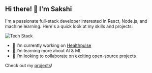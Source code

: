 ## Hi there! 👋 I'm Sakshi
I'm a passionate full-stack developer interested in React, Node.js, and machine learning. Here's a quick look at my skills and projects:

![Tech Stack](https://img.shields.io/badge/Tech%20Stack-React%20%7C%20Node.js%20%7C%20MongoDB-blue)

- 🔭 I’m currently working on [Healthpulse](link-to-project)
- 🌱 I’m learning more about AI & ML
- 👯 I’m looking to collaborate on exciting open-source projects

Check out my [projects](link-to-repositories)!
